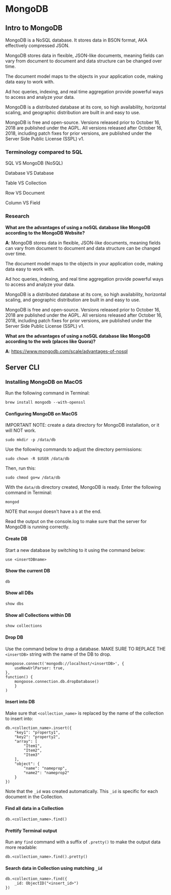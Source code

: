 # MongoDB

## Intro to MongoDB

MongoDB is a NoSQL database. It stores data in BSON format, AKA effectively compressed JSON.

MongoDB stores data in flexible, JSON-like documents, meaning fields can vary from document to document and data structure can be changed over time.

The document model maps to the objects in your application code, making data easy to work with.

Ad hoc queries, indexing, and real time aggregation provide powerful ways to access and analyze your data.

MongoDB is a distributed database at its core, so high availability, horizontal scaling, and geographic distribution are built in and easy to use.

MongoDB is free and open-source. Versions released prior to October 16, 2018 are published under the AGPL. All versions released after October 16, 2018, including patch fixes for prior versions, are published under the Server Side Public
License (SSPL) v1.

### Terminology compared to SQL

SQL VS MongoDB (NoSQL)

Database VS Database

Table VS Collection

Row VS Document

Column VS Field

### Research

**What are the advantages of using a noSQL database like MongoDB according to the MongoDB Website?**

**A**: MongoDB stores data in flexible, JSON-like documents, meaning fields can vary from document to document and data structure can be changed over time.

The document model maps to the objects in your application code, making data easy to work with.

Ad hoc queries, indexing, and real time aggregation provide powerful ways to access and analyze your data.

MongoDB is a distributed database at its core, so high availability, horizontal scaling, and geographic distribution are built in and easy to use.

MongoDB is free and open-source. Versions released prior to October 16, 2018 are published under the AGPL. All versions released after October 16, 2018, including patch fixes for prior versions, are published under the Server Side Public
License (SSPL) v1.

**What are the advantages of using a noSQL database like MongoDB according to the web (places like Quora)?**

**A**: https://www.mongodb.com/scale/advantages-of-nosql

## Server CLI

### Installing MongoDB on MacOS

Run the following command in Terminal:

```shell
brew install mongodb --with-openssl
```

#### Configuring MongoDB on MacOS

IMPORTANT NOTE: create a data directory for MongoDB installation, or it will NOT work.

```shell
sudo mkdir -p /data/db
```

Use the following commands to adjust the directory permissions:

```shell
sudo chown -R $USER /data/db
```

Then, run this:

```shell
sudo chmod go+w /data/db
```

With the `data/db` directory created, MongoDB is ready. Enter the following command in Terminal:

```shell
mongod
```

NOTE that `mongod` doesn't have a `b` at the end.

Read the output on the console.log to make sure that the server for MongoDB is running correctly.

#### Create DB

Start a new database by switching to it using the command below:

```shell
use <insertDBname>
```

#### Show the current DB

```shell
db
```

#### Show all DBs

```shell
show dbs
```

#### Show all Collections within DB

```shell
show collections
```

#### Drop DB

Use the command below to drop a database. MAKE SURE TO REPLACE THE `<insertDB>` string with the name of the DB to drop.

```shell
mongoose.connect('mongodb://localhost/<insertDB>', {
    useNewUrlParser: true,
},
function() {
    mongoose.connection.db.dropDatabase()
    }
)
```

#### Insert into DB

Make sure that `<collection_name>` is replaced by the name of the collection to insert into:

```shell
db.<collection_name>.insert({
    "key1": "property1",
    "key2": "property2",
    "array": [
        "Item1",
        "Item2",
        "Item3"
    ],
    "object": {
        "name": "nameprop",
        "name2": "nameprop2"
    }
})
```

Note that the `_id` was created automatically. This `_id` is specific for each document in the Collection.

#### Find all data in a Collection

```shell
db.<collection_name>.find()
```

#### Prettify Terminal output

Run any `find` command with a suffix of `.pretty()` to make the output data more readable:

```shell
db.<collection_name>.find().pretty()
```

#### Search data in Collection using matching `_id`

```shell
db.<collection_name>.find({
    _id: ObjectID("<insert_id>")
})
```